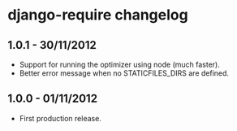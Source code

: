 django-require changelog
========================


1.0.1 - 30/11/2012
------------------

* Support for running the optimizer using node (much faster).
* Better error message when no STATICFILES_DIRS are defined.


1.0.0 - 01/11/2012
------------------

* First production release.